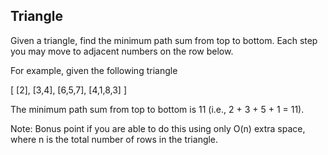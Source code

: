 

Triangle 
---

Given a triangle, find the minimum path sum from top to bottom. Each step you may move to adjacent numbers on the row below.


For example, given the following triangle

[
     [2],
    [3,4],
   [6,5,7],
  [4,1,8,3]
]



The minimum path sum from top to bottom is 11 (i.e., 2 + 3 + 5 + 1 = 11).



Note:
Bonus point if you are able to do this using only O(n) extra space, where n is the total number of rows in the triangle.


